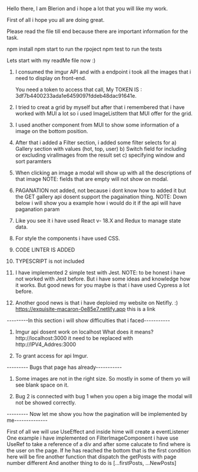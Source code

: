 Hello there,
I am Blerion and i hope a lot that you will like my work.

First of all i hope you all are doing great.

Please read the file till end because there are important information for the task.

npm install
npm start to run the rpoject
npm test to run the tests

Lets start with my readMe file now :)

1.  I consumed the imgur API and with a endpoint i took all the images that i need to
    display on front-end.

    You need a token to access that call,
    My TOKEN IS : 3df7b4400233ada1e6459097fddeb48dac91641e.

2.  I tried to creat a grid by myself but after that i remembered that i have worked with MUI
    a lot so i used ImageListItem that MUI offer for the grid.

3.  I used another component from MUI to show some information of a image on the bottom position.

4.  After that i added a Filter section, i added some filter selects for
    a) Gallery section with values (hot, top, user)
    b) Switch field for including or excluding viralImages from the result set
    c) specifying window and sort paramters

5.  When clicking an image a modal will show up with all the descriptions of that image
    NOTE: fields that are empty will not show on modal.

6.  PAGANATION not added, not because i dont know how to added it but the GET gallery api dosent
    support the pagaination thing.
    NOTE: Down below i will show you a example how i would do it if the api will have paganation param

7.  Like you see it i have used React v- 18.X and Redux to manage state data.

8.  For style the components i have used CSS.

9.  CODE LINTER IS ADDED

10. TYPESCRIPT is not included

11. I have implemented 2 simple test with Jest.
    NOTE: to be honest i have not worked with Jest before. But i have some ideas and knowledge
    how it works.
    But good news for you maybe is that i have used Cypress a lot before.

12. Another good news is that i have deploied my website on Netifly. :)
    https://exquisite-macaron-0e85e7.netlify.app this is a link

---------In this section i will show difficulties that i faced-----------

1.  Imgur api dosent work on localhost
    What does it means?
    http://localhost:3000 it need to be replaced with http://IPV4_Addres:3000

2.  To grant access for api Imgur.

--------- Bugs that page has already-----------

1. Some images are not in the right size.
   So mostly in some of them yo will see blank space on it.

2. Bug 2 is connected with bug 1 when you open a big image the modal will not be showed correctly.

--------- Now let me show you how the pagination will be implemented by me--------------

First of all we will use UseEffect and inside hime will create a eventListener
One example i have implemented on FilterImageComponent i have use UseRef to take a reference of a
div and after some calucate to find where is the user on the page.
If he has reached the bottom that is the first condition here will be fire another function that
dispatch the getPosts with page number different
And another thing to do is [...firstPosts, ...NewPosts]
